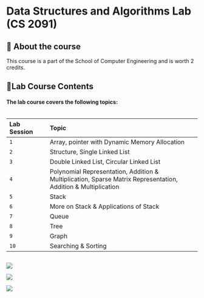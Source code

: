 
# Data Structures and Algorithms Lab (CS 2091)


## 🚀 About the course
This course is a part of the School of Computer Engineering and is worth 2 credits.



## 🎀Lab Course Contents
#### The lab course covers the following topics:
```http 
```
|Lab Session |     | Topic              |
| :-------- | :------- | :------------------------- |
| `1` | | Array, pointer with Dynamic Memory Allocation |
| `2` | |  Structure, Single Linked List
| `3`    | |Double Linked List, Circular Linked List|
|`4`    | | Polynomial Representation, Addition & Multiplication, Sparse Matrix Representation, Addition & Multiplication|
|`5	`  | |Stack|
|`6`	  | |More on Stack & Applications of Stack|
|`7`	  | |Queue|
|`8`	  | |Tree|
|`9`	  | |Graph|
|`10`	  | |Searching & Sorting|





## 

![](https://simg-memechat.s3.ap-south-1.amazonaws.com/je5k31zMW2XjKxBNRSVF7YhtvTZrSd5343195.jpg)

![](https://preview.redd.it/qxgj6hbb4r461.png?width=640&crop=smart&auto=webp&s=2fb219bf6311ecc93704d43c637b5ffa464ce144)
 
![](https://user-images.githubusercontent.com/98892759/209836715-a41ded76-0e0b-49be-804c-0dc933dfaab2.png)

